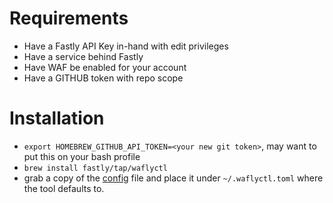 # Requirements
- Have a Fastly API Key in-hand with edit privileges
- Have a service behind Fastly
- Have WAF be enabled for your account
- Have a GITHUB token with repo scope

# Installation
- `export HOMEBREW_GITHUB_API_TOKEN=<your new git token>`, may want to put this on your bash
profile
- `brew install fastly/tap/waflyctl` 
- grab a copy of the [config](https://github.com/fastly/waflyctl/blob/master/config_examples/waflyctl.fastly_soc_example.toml) file and place it under `~/.waflyctl.toml` where the tool defaults to.
